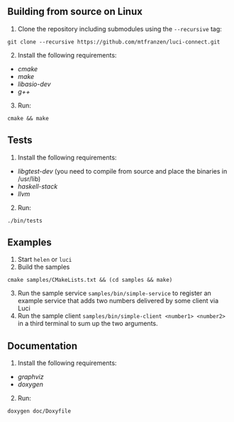 ## Building from source on Linux
1. Clone the repository including submodules using the `--recursive` tag:
```
git clone --recursive https://github.com/mtfranzen/luci-connect.git
```
2. Install the following requirements:
 * *cmake*
 * *make*
 * *libasio-dev*
 * *g++*

3. Run:
```
cmake && make
```

## Tests
1. Install the following requirements:
 * *libgtest-dev* (you need to compile from source and place the binaries in /usr/lib)
 * *haskell-stack*
 * *llvm*
2. Run:
```
./bin/tests
```

## Examples

1. Start `helen` or `luci`
2. Build the samples
```
cmake samples/CMakeLists.txt && (cd samples && make)
```
3. Run the sample service `samples/bin/simple-service` to register an example service that adds two numbers delivered by some client via Luci
4. Run the sample client `samples/bin/simple-client <number1> <number2>` in a third terminal to sum up the two arguments.

## Documentation
1. Install the following requirements:
 * *graphviz*
 * *doxygen*
2. Run:
```
doxygen doc/Doxyfile
```
